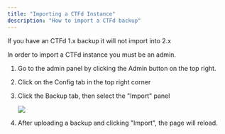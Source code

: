 ```yaml
---
title: "Importing a CTFd Instance"
description: "How to import a CTFd backup"
---
```


<div class="alert rounded-0 alert-danger">
  If you have an CTFd 1.x backup it will not import into 2.x
</div>

In order to import a CTFd instance you must be an admin.

1. Go to the admin panel by clicking the Admin button on the top right.

2. Click on the Config tab in the top right corner

3. Click the Backup tab, then select the "Import" panel

   ![](/images/import/ctfd-import-config.png)

4. After uploading a backup and clicking "Import", the page will reload.
